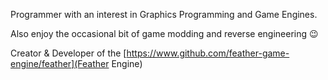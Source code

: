 Programmer with an interest in Graphics Programming and Game Engines. 

Also enjoy the occasional bit of game modding and reverse engineering 😉

Creator & Developer of the [https://www.github.com/feather-game-engine/feather](Feather Engine)
